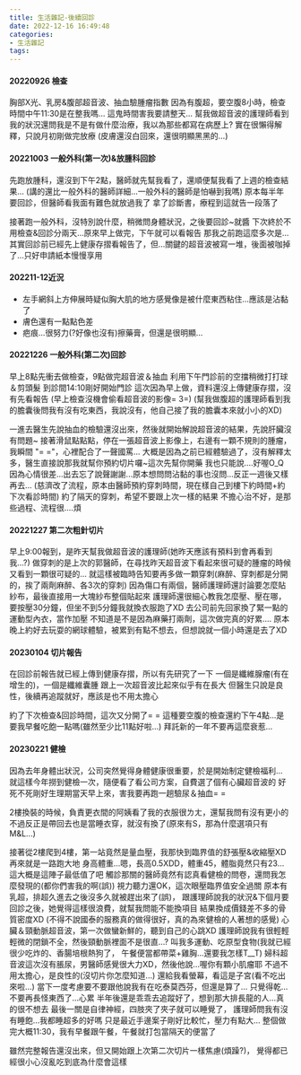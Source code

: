 ```yaml
---
title: 生活雜記-後續回診
date: 2022-12-16 16:49:48
categories: 
- 生活雜記
tags:
---
```

#### 20220926 檢查
胸部X光、乳房&腹部超音波、抽血驗腫瘤指數
因為有腹超，要空腹8小時，檢查時間中午11:30是在整我嗎...
這鬼時間害我要請整天...
幫我做超音波的護理師看到我的狀況還問我是不是有做什麼治療，我以為那些都寫在病歷上?
實在很懶得解釋，只說月初剛做完放療
(皮膚還沒白回來，還很明顯黑黑的...)

#### 20221003 一般外科(第一次)&放腫科回診
先跑放腫科，還沒到下午2點，醫師就先幫我看了，還順便幫我看了上週的檢查結果...
(講的還比一般外科的醫師詳細...一般外科的醫師是怕嚇到我嗎)
原本每半年要回診，但醫師看我面有難色就放過我了
拿了診斷書，療程到這就告一段落了

接著跑一般外科，沒特別說什麼，稍微問身體狀況，之後要回診~就醬
下次終於不用檢查&回診分兩天...原來早上做完，下午就可以看報告
那我之前跑這麼多次是...
其實回診前已經先上健康存摺看報告了，但...關鍵的超音波被寫一堆，後面被咖掉了...只好申請紙本慢慢享用

#### 202211-12近況
- 左手網斜上方伸展時疑似胸大肌的地方感覺像是被什麼東西粘住...應該是沾黏了
- 膚色還有一點點色差
- 疤痕...很努力(?好像也沒有)擦藥膏，但還是很明顯...

#### 20221226 一般外科(第二次)回診
早上8點先衝去做檢查，9點做完超音波＆抽血
利用下午門診前的空擋稍微打打球＆剪頭髮
到診間14:10剛好開始門診
這次因為早上做，資料還沒上傳健康存摺，沒有先看報告
(早上檢查沒機會偷看超音波的影像= 3=)
(幫我做腹超的護理師看到我的膽囊後問我有沒有吃東西，我說沒有，他自己接了我的膽囊本來就小小的XD)

一進去醫生先說抽血的檢驗還沒出來，然後就開始解說超音波的結果，先說肝臟沒有問題~
接著滑鼠點點點，停在一張超音波上影像上，右邊有一顆不規則的腫瘤，我瞬間 "= ="，心裡配合了一聲國罵...
大概是因為之前已經體驗過了，沒有解釋太多，醫生直接說那我就幫你預約切片囉~這次先幫你開藥
我也只能說....好喔O_Q
因為心情很差...出去忘了說聲謝謝...原本想問問沾黏的事也沒問...反正一週後又樣再去...
(慈濟改了流程，原本由醫師預約穿刺時間，現在樣自己到樓下約時間+約下次看診時間)
約了隔天的穿刺，希望不要跟上次一樣的結果
不擔心治不好，是那些過程、流程很....煩

#### 20221227 第二次粗針切片
早上9:00報到，是昨天幫我做超音波的護理師(她昨天應該有預料到會再看到我...?)
做穿刺的是上次的郭醫師，在尋找昨天超音波下看起來很可疑的腫瘤的時候又看到一顆很可疑的...
就這樣被臨時告知要再多做一顆穿刺(麻醉、穿刺都是分開的，挨了兩劑麻醉、各3次的穿刺)
因為傷口有兩個，醫師護理師還討論要怎麼貼紗布，最後直接用一大塊紗布整個貼起來
護理師還很細心教我怎麼壓、壓在哪，要按壓30分鐘，但坐不到5分鐘我就換衣服跑了XD
去公司前先回家換了緊一點的運動型內衣，當作加壓
不知道是不是因為麻藥打兩劑，這次做完真的好累....
原本晚上約好去玩耍的網球體驗，被累到有點不想去，但想說就一個小時還是去了XD


#### 20230104 切片報告
在回診前報告就已經上傳到健康存摺，所以有先研究了一下
一個是纖維腺瘤(有在增生的)，一個是纖維囊腫
跟上一次超音波比起來似乎有在長大
但醫生只說是良性，後續再追蹤就好，應該是也不用太擔心

約了下次檢查&回診時間，這次又分開了= =
這種要空腹的檢查還約下午4點...是要我早餐吃飽一點嗎(雖然至少比11點好啦...)
拜託新的一年不要再這麼衰惹...

#### 20230221 健檢
因為去年身體出狀況，公司突然覺得身體健康很重要，於是開始制定健檢福利...
就這樣今年撈到健檢一次，隨便看了看公司方案，自費選了個有心臟超音波的
好死不死剛好生理期當天早上來，害我要再跑一趟驗尿＆抽血= =

2樓換裝的時候，負責更衣間的阿姨看了我的衣服很ㄌㄤ，還幫我問有沒有更小的
不過反正是帶回去也是當睡衣穿，就沒有換了(原來有S，那為什麼選項只有M&L...)

接著從2樓爬到4樓，第一站竟然是量血壓，我那快到臨界值的舒張壓&收縮壓XD
再來就是一路跑大地
身高體重...嗯，長高0.5XDD，體重45，體脂竟然只有23...這大概是這陣子最低值了吧
觸診那關的醫師竟然有認真看健檢的問卷，還問我怎麼發現的(都你們害我的啊(誤))
視力聽力還OK，這次眼壓臨界值安全過關
原本有乳超，排超久進去之後沒多久就被趕出來了(誤)，
跟護理師說我的狀況&下個月要回診之後，她覺得這樣很浪費，就幫我問能不能換項目
結果換成價錢差不多的骨質密度XD
(不得不說國泰的服務真的做得很好，真的為來健檢的人著想的感覺)
心臟＆頸動脈超音波，第一次做蠻新鮮的，聽到自己的心跳XD
護理師說我有很輕輕輕微的閉鎖不全，然後頸動脈裡面不是很直...?
叫我多運動、吃原型食物(我就已經很少吃炸的、香腸培根熱狗了，
午餐便當都帶菜+雞胸...還要我怎樣T__T)
婦科超音波這次沒有脹尿，男醫師感覺很大力XD，然後他說...喔你有顆小肌瘤耶
不過不用太擔心，是良性的(沒切片你怎麼知道...)
還給我看螢幕，看這是子宮(看不吃出來啦...)
當下一度考慮要不要跟他說我有在吃泰莫西芬，但還是算了...
只覺得乾...不要再長怪東西了...心累
半年後還是乖乖去追蹤好了，想到那大排長龍的人...真的很不想去
最後一關是自律神經，四肢夾了夾子就可以睡覺了，
護理師問我有沒有睡飽...我都睡超多的好嗎
只是最近手邊案子剛好比較忙，壓力有點大...
整個做完大概11:30，我有早餐跟午餐，午餐就打包當隔天的便當了

雖然完整報告還沒出來，但又開始跟上次第二次切片一樣焦慮(煩躁?)，
覺得都已經很小心沒亂吃到底為什麼會這樣


